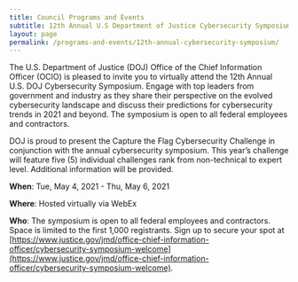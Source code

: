 ```yaml
---
title: Council Programs and Events
subtitle: 12th Annual U.S Department of Justice Cybersecurity Symposium
layout: page  
permalink: /programs-and-events/12th-annual-cybersecurity-symposium/ 
---
```

The U.S. Department of Justice (DOJ) Office of the Chief Information Officer (OCIO) is pleased to invite you to virtually attend the 12th Annual U.S. DOJ Cybersecurity Symposium.  Engage with top leaders from government and industry as they share their perspective on the evolved cybersecurity landscape and discuss their predictions for cybersecurity trends in 2021 and beyond. The symposium is open to all federal employees and contractors.

DOJ is proud to present the Capture the Flag Cybersecurity Challenge in conjunction with the annual cybersecurity symposium.  This year’s challenge will feature five (5) individual challenges rank from non-technical to expert level. Additional information will be provided.  

**When**: Tue, May 4, 2021 - Thu, May 6, 2021

**Where**: Hosted virtually via WebEx

**Who**: The symposium is open to all federal employees and contractors.  Space is limited to the first 1,000 registrants. Sign up to secure your spot at [https://www.justice.gov/jmd/office-chief-information-officer/cybersecurity-symposium-welcome](https://www.justice.gov/jmd/office-chief-information-officer/cybersecurity-symposium-welcome).